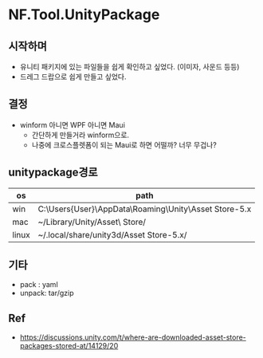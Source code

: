 # NF.Tool.UnityPackage

## 시작하며

- 유니티 패키지에 있는 파일들을 쉽게 확인하고 싶었다. (이미자, 사운드 등등)
- 드레그 드랍으로 쉽게 만들고 싶었다.

## 결정

- winform 아니면 WPF 아니면 Maui
  - 간단하게 만들거라 winform으로.
  - 나중에 크로스플렛폼이 되는 Maui로 하면 어떨까? 너무 무겁나?

## unitypackage경로

| os    | path                                                 |
| ----- | ---------------------------------------------------- |
| win   | C:\Users{User}\AppData\Roaming\Unity\Asset Store-5.x |
| mac   | ~/Library/Unity/Asset\ Store/                        |
| linux | ~/.local/share/unity3d/Asset Store-5.x/              |


## 기타

- pack : yaml
- unpack: tar/gzip


## Ref

- <https://discussions.unity.com/t/where-are-downloaded-asset-store-packages-stored-at/14129/20>
